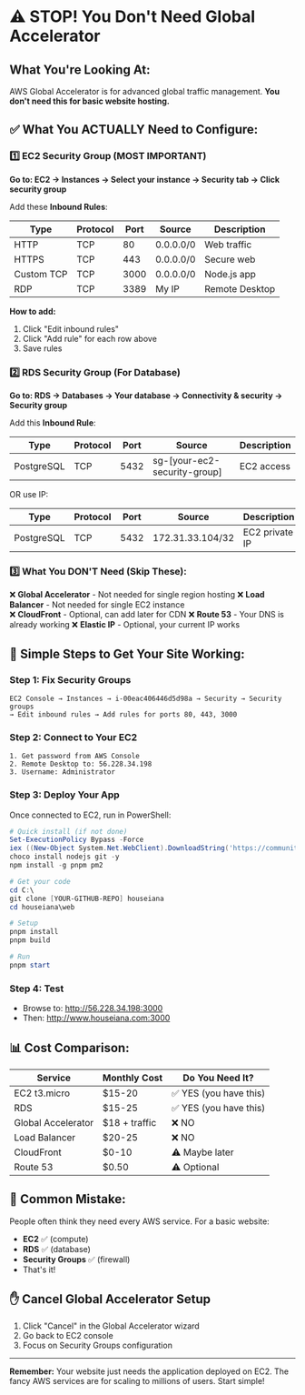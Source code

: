 # ⚠️ STOP! You Don't Need Global Accelerator

## What You're Looking At:
AWS Global Accelerator is for advanced global traffic management. **You don't need this for basic website hosting.**

## ✅ What You ACTUALLY Need to Configure:

### 1️⃣ EC2 Security Group (MOST IMPORTANT)

**Go to: EC2 → Instances → Select your instance → Security tab → Click security group**

Add these **Inbound Rules**:

| Type | Protocol | Port | Source | Description |
|------|----------|------|--------|-------------|
| HTTP | TCP | 80 | 0.0.0.0/0 | Web traffic |
| HTTPS | TCP | 443 | 0.0.0.0/0 | Secure web |
| Custom TCP | TCP | 3000 | 0.0.0.0/0 | Node.js app |
| RDP | TCP | 3389 | My IP | Remote Desktop |

**How to add:**
1. Click "Edit inbound rules"
2. Click "Add rule" for each row above
3. Save rules

### 2️⃣ RDS Security Group (For Database)

**Go to: RDS → Databases → Your database → Connectivity & security → Security group**

Add this **Inbound Rule**:

| Type | Protocol | Port | Source | Description |
|------|----------|------|--------|-------------|
| PostgreSQL | TCP | 5432 | sg-[your-ec2-security-group] | EC2 access |

OR use IP:

| Type | Protocol | Port | Source | Description |
|------|----------|------|--------|-------------|
| PostgreSQL | TCP | 5432 | 172.31.33.104/32 | EC2 private IP |

### 3️⃣ What You DON'T Need (Skip These):

❌ **Global Accelerator** - Not needed for single region hosting
❌ **Load Balancer** - Not needed for single EC2 instance  
❌ **CloudFront** - Optional, can add later for CDN
❌ **Route 53** - Your DNS is already working
❌ **Elastic IP** - Optional, your current IP works

## 🎯 Simple Steps to Get Your Site Working:

### Step 1: Fix Security Groups
```
EC2 Console → Instances → i-00eac406446d5d98a → Security → Security groups
→ Edit inbound rules → Add rules for ports 80, 443, 3000
```

### Step 2: Connect to Your EC2
```
1. Get password from AWS Console
2. Remote Desktop to: 56.228.34.198
3. Username: Administrator
```

### Step 3: Deploy Your App
Once connected to EC2, run in PowerShell:
```powershell
# Quick install (if not done)
Set-ExecutionPolicy Bypass -Force
iex ((New-Object System.Net.WebClient).DownloadString('https://community.chocolatey.org/install.ps1'))
choco install nodejs git -y
npm install -g pnpm pm2

# Get your code
cd C:\
git clone [YOUR-GITHUB-REPO] houseiana
cd houseiana\web

# Setup
pnpm install
pnpm build

# Run
pnpm start
```

### Step 4: Test
- Browse to: http://56.228.34.198:3000
- Then: http://www.houseiana.com:3000

## 📊 Cost Comparison:

| Service | Monthly Cost | Do You Need It? |
|---------|-------------|-----------------|
| EC2 t3.micro | $15-20 | ✅ YES (you have this) |
| RDS | $15-25 | ✅ YES (you have this) |
| Global Accelerator | $18 + traffic | ❌ NO |
| Load Balancer | $20-25 | ❌ NO |
| CloudFront | $0-10 | ⚠️ Maybe later |
| Route 53 | $0.50 | ⚠️ Optional |

## 🚨 Common Mistake:
People often think they need every AWS service. For a basic website:
- **EC2** ✅ (compute)
- **RDS** ✅ (database)  
- **Security Groups** ✅ (firewall)
- That's it!

## ✋ Cancel Global Accelerator Setup
1. Click "Cancel" in the Global Accelerator wizard
2. Go back to EC2 console
3. Focus on Security Groups configuration

---

**Remember:** Your website just needs the application deployed on EC2. The fancy AWS services are for scaling to millions of users. Start simple!